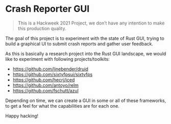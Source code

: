 # Crash Reporter GUI

> This is a Hackweek 2021 Project, we don’t have any intention to make this production quality.

The goal of this project is to experiment with the state of Rust GUI, trying to build a graphical UI to submit
crash reports and gather user feedback.

As this is basically a research project into the Rust GUI landscape, we would like to experiment with following
projects/toolkits:

- https://github.com/linebender/druid
- https://github.com/sixtyfpsui/sixtyfps
- https://github.com/hecrj/iced
- https://github.com/antoyo/relm
- https://github.com/fschutt/azul

Depending on time, we can create a GUI in some or all of these frameworks, to get a feel for what the capabilities are
for each one.

Happy hacking!
